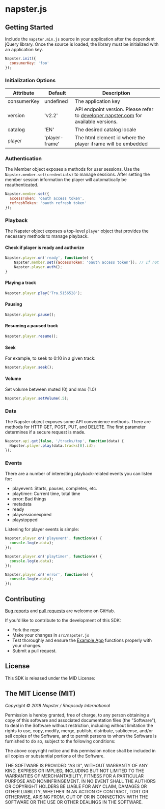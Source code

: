 # napster.js

## Getting Started

Include the `napster.min.js` source in your application after the dependent jQuery library. Once the source is loaded, the library must be initialized with an application key.


```javascript
Napster.init({
  consumerKey: 'foo'
});
```

### Initialization Options
| Attribute      | Default        | Description   |
| -------------- | -------------- | ------------- |
| consumerKey    | undefined      | The application key |
| version        | 'v2.2'           | API endpoint version. Please refer to [developer.napster.com](developer.napster.com) for available versions. |
| catalog        | 'EN'           | The desired catalog locale |
| player         | 'player-frame' | The html element id where the player iframe will be embedded |

### Authentication
The Member object exposes a methods for user sessions. Use the `Napster.member.set(credentials)` to manage sessions. After setting the member session information the player will automatically be reauthenticated.

```javascript
Napster.member.set({
  accessToken: 'oauth access token',
  refreshToken: 'oauth refresh token'
});
```

### Playback
The Napster object exposes a top-level `player` object that provides the necessary methods to manage playback.

#### Check if player is ready and authorize

```javascript
Napster.player.on('ready', function(e) {
    Napster.member.set({accessToken: 'oauth access token'}); // If not set earlier
    Napster.player.auth();
}
```

#### Playing a track
```javascript
Napster.player.play('Tra.5156528');
```

#### Pausing
```javascript
Napster.player.pause();
```

#### Resuming a paused track
```javascript
Napster.player.resume();
```

#### Seek
For example, to seek to 0:10 in a given track:

```javascript
Napster.player.seek();
```

#### Volume

Set volume between muted (0) and max (1.0)

```javascript
Napster.player.setVolume(.5);
```

### Data
The Napster object exposes some API convenience methods. There are methods for HTTP GET, POST, PUT, and DELETE. The first parameter determines if a secure request is made.

```javascript
Napster.api.get(false, '/tracks/top', function(data) {
  Napster.player.play(data.tracks[0].id);
});
```

### Events
There are a number of interesting playback-related events you can listen for:

* playevent: Starts, pauses, completes, etc.
* playtimer: Current time, total time
* error: Bad things
* metadata
* ready
* playsessionexpired
* playstopped

Listening for player events is simple:

```javascript
Napster.player.on('playevent', function(e) {
  console.log(e.data);
});

Napster.player.on('playtimer', function(e) {
  console.log(e.data);
});

Napster.player.on('error', function(e) {
  console.log(e.data);
});
```



## Contributing
[Bug reports](https://github.com/Napster/napster.js/issues) and [pull requests](https://github.com/Napster/napster.js/pulls) are welcome on GitHub.

If you'd like to contribute to the development of this SDK:

+ Fork the repo
+ Make your changes in `src/napster.js`
+ Test thoroughly and ensure the [Example App](https://github.com/Napster/napster.js/tree/master/example) functions properly with your changes.
+ Submit a pull request.

## License

This SDK is released under the MID License:

The MIT License (MIT)
---------------------------------

*Copyright &copy; 2018 Napster / Rhapsody International*

Permission is hereby granted, free of charge, to any person obtaining a copy of this software and associated documentation files (the "Software"), to deal in the Software without restriction, including without limitation the rights to use, copy, modify, merge, publish, distribute, sublicense, and/or sell copies of the Software, and to permit persons to whom the Software is furnished to do so, subject to the following conditions:

The above copyright notice and this permission notice shall be included in all copies or substantial portions of the Software.

THE SOFTWARE IS PROVIDED "AS IS", WITHOUT WARRANTY OF ANY KIND, EXPRESS OR IMPLIED, INCLUDING BUT NOT LIMITED TO THE WARRANTIES OF MERCHANTABILITY, FITNESS FOR A PARTICULAR PURPOSE AND NONINFRINGEMENT. IN NO EVENT SHALL THE AUTHORS OR COPYRIGHT HOLDERS BE LIABLE FOR ANY CLAIM, DAMAGES OR OTHER LIABILITY, WHETHER IN AN ACTION OF CONTRACT, TORT OR OTHERWISE, ARISING FROM, OUT OF OR IN CONNECTION WITH THE SOFTWARE OR THE USE OR OTHER DEALINGS IN THE SOFTWARE.
